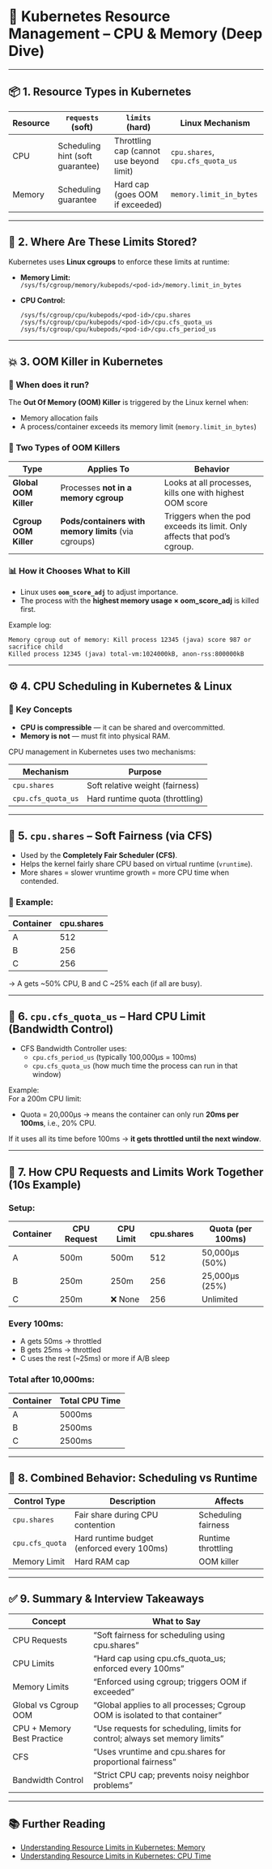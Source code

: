 # 🧵 Kubernetes Resource Management – CPU & Memory (Deep Dive)

---

## 📦 1. Resource Types in Kubernetes

| Resource | `requests` (soft)                | `limits` (hard)                          | Linux Mechanism                     |
|----------|----------------------------------|------------------------------------------|-------------------------------------|
| CPU      | Scheduling hint (soft guarantee) | Throttling cap (cannot use beyond limit) | `cpu.shares`, `cpu.cfs_quota_us`    |
| Memory   | Scheduling guarantee              | Hard cap (goes OOM if exceeded)          | `memory.limit_in_bytes`             |

---

## 📁 2. Where Are These Limits Stored?

Kubernetes uses **Linux cgroups** to enforce these limits at runtime:

- **Memory Limit:**  
  `/sys/fs/cgroup/memory/kubepods/<pod-id>/memory.limit_in_bytes`

- **CPU Control:**  
  ```
  /sys/fs/cgroup/cpu/kubepods/<pod-id>/cpu.shares
  /sys/fs/cgroup/cpu/kubepods/<pod-id>/cpu.cfs_quota_us
  /sys/fs/cgroup/cpu/kubepods/<pod-id>/cpu.cfs_period_us
  ```

---

## 💥 3. OOM Killer in Kubernetes

### 🔎 When does it run?

The **Out Of Memory (OOM) Killer** is triggered by the Linux kernel when:
- Memory allocation fails
- A process/container exceeds its memory limit (`memory.limit_in_bytes`)

### 🧠 Two Types of OOM Killers

| Type              | Applies To                                      | Behavior                                                                 |
|-------------------|--------------------------------------------------|--------------------------------------------------------------------------|
| **Global OOM Killer** | Processes **not in a memory cgroup**             | Looks at all processes, kills one with highest OOM score                  |
| **Cgroup OOM Killer** | **Pods/containers with memory limits** (via cgroups) | Triggers when the pod exceeds its limit. Only affects that pod’s cgroup. |

### 📊 How it Chooses What to Kill

- Linux uses **`oom_score_adj`** to adjust importance.
- The process with the **highest memory usage × oom_score_adj** is killed first.

Example log:
```
Memory cgroup out of memory: Kill process 12345 (java) score 987 or sacrifice child
Killed process 12345 (java) total-vm:1024000kB, anon-rss:800000kB
```

---

## ⚙️ 4. CPU Scheduling in Kubernetes & Linux

### 🔘 Key Concepts

- **CPU is compressible** — it can be shared and overcommitted.
- **Memory is not** — must fit into physical RAM.

CPU management in Kubernetes uses two mechanisms:

| Mechanism              | Purpose                        |
|------------------------|--------------------------------|
| `cpu.shares`           | Soft relative weight (fairness)|
| `cpu.cfs_quota_us`     | Hard runtime quota (throttling)|

---

## 🧮 5. `cpu.shares` – Soft Fairness (via CFS)

- Used by the **Completely Fair Scheduler (CFS)**.
- Helps the kernel fairly share CPU based on virtual runtime (`vruntime`).
- More shares = slower vruntime growth = more CPU time when contended.

### 🔢 Example:

| Container | cpu.shares |
|-----------|------------|
| A         | 512        |
| B         | 256        |
| C         | 256        |

→ A gets ~50% CPU, B and C ~25% each (if all are busy).

---

## 🔐 6. `cpu.cfs_quota_us` – Hard CPU Limit (Bandwidth Control)

- CFS Bandwidth Controller uses:
  - `cpu.cfs_period_us` (typically 100,000μs = 100ms)
  - `cpu.cfs_quota_us` (how much time the process can run in that window)

Example:  
For a 200m CPU limit:
- Quota = 20,000μs → means the container can only run **20ms per 100ms**, i.e., 20% CPU.

If it uses all its time before 100ms → **it gets throttled until the next window**.

---

## 🧪 7. How CPU Requests and Limits Work Together (10s Example)

### Setup:

| Container | CPU Request | CPU Limit | cpu.shares | Quota (per 100ms) |
|-----------|-------------|-----------|------------|-------------------|
| A         | 500m        | 500m      | 512        | 50,000μs (50%)    |
| B         | 250m        | 250m      | 256        | 25,000μs (25%)    |
| C         | 250m        | ❌ None   | 256        | Unlimited         |

### Every 100ms:
- A gets 50ms → throttled
- B gets 25ms → throttled
- C uses the rest (~25ms) or more if A/B sleep

### Total after 10,000ms:

| Container | Total CPU Time |
|-----------|----------------|
| A         | 5000ms         |
| B         | 2500ms         |
| C         | 2500ms         |

---

## 🧠 8. Combined Behavior: Scheduling vs Runtime

| Control Type | Description                                   | Affects            |
|--------------|-----------------------------------------------|--------------------|
| `cpu.shares` | Fair share during CPU contention              | Scheduling fairness|
| `cpu.cfs_quota` | Hard runtime budget (enforced every 100ms) | Runtime throttling |
| Memory Limit | Hard RAM cap                                  | OOM killer         |

---

## ✅ 9. Summary & Interview Takeaways

| Concept                    | What to Say                                                                 |
|----------------------------|-----------------------------------------------------------------------------|
| CPU Requests               | “Soft fairness for scheduling using cpu.shares”                            |
| CPU Limits                 | “Hard cap using cpu.cfs_quota_us; enforced every 100ms”                    |
| Memory Limits              | “Enforced using cgroup; triggers OOM if exceeded”                          |
| Global vs Cgroup OOM       | “Global applies to all processes; Cgroup OOM is isolated to that container”|
| CPU + Memory Best Practice | “Use requests for scheduling, limits for control; always set memory limits”|
| CFS                        | “Uses vruntime and cpu.shares for proportional fairness”                   |
| Bandwidth Control          | “Strict CPU cap; prevents noisy neighbor problems”                         |

---

## 📚 Further Reading

- [Understanding Resource Limits in Kubernetes: Memory](https://medium.com/@betz.mark/understanding-resource-limits-in-kubernetes-memory-6b41e9a955f9)
- [Understanding Resource Limits in Kubernetes: CPU Time](https://medium.com/@betz.mark/understanding-resource-limits-in-kubernetes-cpu-time-9eff74d3161b)

